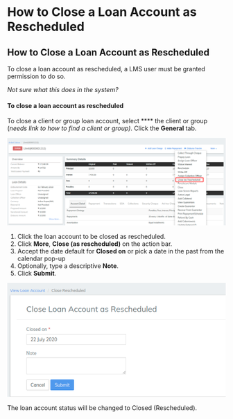 # How to Close a Loan Account as Rescheduled

## How to Close a Loan Account as Rescheduled <a href="#title-text" id="title-text"></a>

To close a loan account as rescheduled, a LMS user must be granted permission to do so.

_Not sure what this does in the system?_

#### To close a loan account as rescheduled <a href="#howtoclosealoanaccountasrescheduled-toclosealoanaccountasrescheduled" id="howtoclosealoanaccountasrescheduled-toclosealoanaccountasrescheduled"></a>

To close a client or group loan account, select **** the client or group (_needs link to how to find a client or group)_. Click the **General** tab.

![](../../.gitbook/assets/Screenshot52.png)



1. Click the loan account to be closed as rescheduled.
2. Click **More**, **Close (as rescheduled)** on the action bar.
3. Accept the date default for **Closed on** or pick a date in the past from the calendar pop-up
4. Optionally, type a descriptive **Note**.
5. Click **Submit**.

![](../../.gitbook/assets/Screenshot53.png)



The loan account status will be changed to Closed (Rescheduled).

## &#x20;<a href="#title-text" id="title-text"></a>


